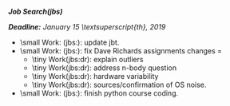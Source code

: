
_**Job Search(jbs)**_

_**Deadline:** January 15 \textsuperscript{th}, 2019_

- \small Work: (jbs:): update jbt. 
- \small Work: (jbs:): fix Dave Richards assignments changes = 
    -  \tiny Work(jbs:dr): explain outliers
    -  \tiny Work(jbs:dr): address n-body question
    -  \tiny Work(jbs:dr): hardware variability 
    -  \tiny Work(jbs:dr): sources/confirmation of OS noise. 
- \small Work: (jbs:): finish python course coding. 
